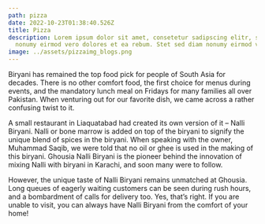 ```yaml
---
path: pizza
date: 2022-10-23T01:38:40.526Z
title: Pizza
description: Lorem ipsum dolor sit amet, consetetur sadipscing elitr, sed diam
  nonumy eirmod vero dolores et ea rebum. Stet sed diam nonumy eirmod vero.
image: ../assets/pizzaimg_blogs.png
---
```

Biryani has remained the top food pick for people of South Asia for decades. There is no other comfort food, the first choice for menus during events, and the mandatory lunch meal on Fridays for many families all over Pakistan. When venturing out for our favorite dish, we came across a rather confusing twist to it.

 A small restaurant in Liaquatabad had created its own version of it – Nalli Biryani. Nalli or bone marrow is added on top of the biryani to signify the unique blend of spices in the biryani. When speaking with the owner, Muhammad Saqib, we were told that no oil or ghee is used in the making of this biryani. Ghousia Nalli Biryani is the pioneer behind the innovation of mixing Nalli with biryani in Karachi, and soon many were to follow.

 However, the unique taste of Nalli Biryani remains unmatched at Ghousia. Long queues of eagerly waiting customers can be seen during rush hours, and a bombardment of calls for delivery too. Yes, that’s right. If you are unable to visit, you can always have Nalli Biryani from the comfort of your home!